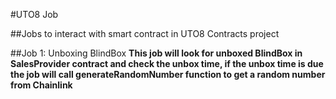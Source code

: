 #UTO8 Job

##Jobs to interact with smart contract in UTO8 Contracts project

##Job 1: Unboxing BlindBox
**This job will look for unboxed BlindBox in SalesProvider contract and check the unbox time, if the unbox time is due the job will call generateRandomNumber function to get a random number from Chainlink**

